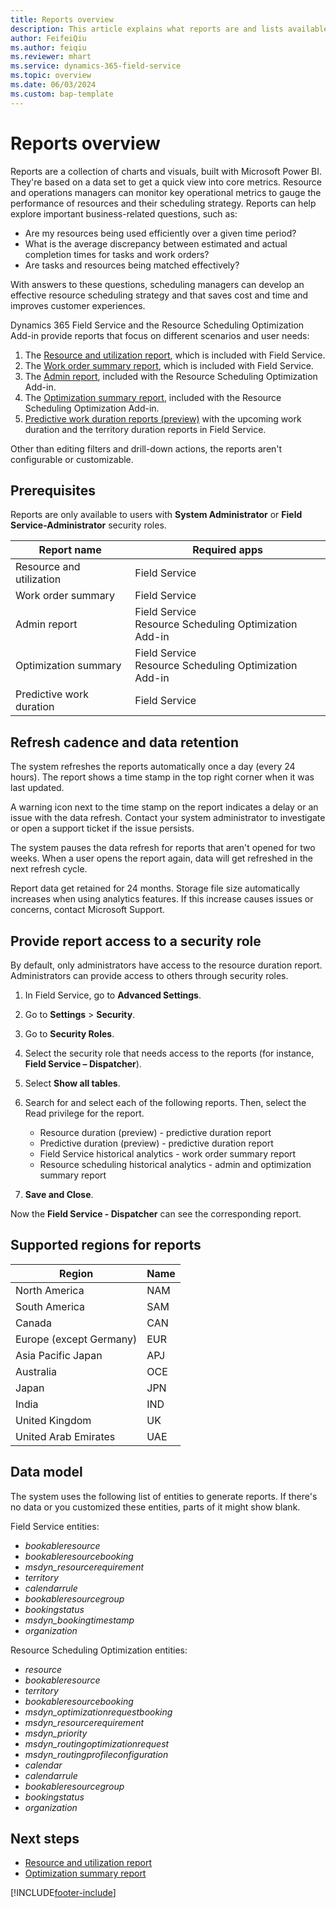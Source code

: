```yaml
---
title: Reports overview
description: This article explains what reports are and lists available reports in Dynamics 365 Field Service and the Resource Scheduling Optimization Add-in.
author: FeifeiQiu
ms.author: feiqiu
ms.reviewer: mhart
ms.service: dynamics-365-field-service
ms.topic: overview 
ms.date: 06/03/2024
ms.custom: bap-template 
---
```


# Reports overview

Reports are a collection of charts and visuals, built with Microsoft Power BI. They're based on a data set to get a quick view into core metrics. Resource and operations managers can monitor key operational metrics to gauge the performance of resources and their scheduling strategy. Reports can help explore important business-related questions, such as:

- Are my resources being used efficiently over a given time period?
- What is the average discrepancy between estimated and actual completion times for tasks and work orders?
- Are tasks and resources being matched effectively?

With answers to these questions, scheduling managers can develop an effective resource scheduling strategy and that saves cost and time and improves customer experiences.

Dynamics 365 Field Service and the Resource Scheduling Optimization Add-in provide reports that focus on different scenarios and user needs:

1. The [Resource and utilization report](resource-utilization-report.md), which is included with Field Service.
1. The [Work order summary report](work-order-summary-report.md), which is included with Field Service.
1. The [Admin report](rso-admin-report.md), included with the Resource Scheduling Optimization Add-in.
1. The [Optimization summary report](rso-optimization-summary-report.md), included with the Resource Scheduling Optimization Add-in.
1. [Predictive work duration reports (preview)](analytics-predictive-work-duration.md) with the upcoming work duration and the territory duration reports in Field Service.

Other than editing filters and drill-down actions, the reports aren't configurable or customizable.

## Prerequisites

Reports are only available to users with **System Administrator** or **Field Service-Administrator** security roles.

| Report name              | Required apps                                                |
|--------------------------|--------------------------------------------------------------|
| Resource and utilization | Field Service                                                |
| Work order summary       | Field Service                                                |
| Admin report             | Field Service<br>Resource Scheduling Optimization Add-in     |
| Optimization summary     | Field Service<br>Resource Scheduling Optimization Add-in     |
| Predictive work duration | Field Service                                                |

## Refresh cadence and data retention

The system refreshes the reports automatically once a day (every 24 hours). The report shows a time stamp in the top right corner when it was last updated.

A warning icon next to the time stamp on the report indicates a delay or an issue with the data refresh. Contact your system administrator to investigate or open a support ticket if the issue persists.

The system pauses the data refresh for reports that aren't opened for two weeks. When a user opens the report again, data will get refreshed in the next refresh cycle.

Report data get retained for 24 months. Storage file size automatically increases when using analytics features. If this increase causes issues or concerns, contact Microsoft Support.

## Provide report access to a security role

By default, only administrators have access to the resource duration report. Administrators can provide access to others through security roles.

1. In Field Service, go to **Advanced Settings**.

1. Go to **Settings** > **Security**.

1. Go to **Security Roles**.

1. Select the security role that needs access to the reports (for instance, **Field Service – Dispatcher**).

1. Select **Show all tables**.

1. Search for and select each of the following reports. Then, select the Read privilege for the report.

    - Resource duration (preview) - predictive duration report
    - Predictive duration (preview) - predictive duration report
    - Field Service historical analytics - work order summary report
    - Resource scheduling historical analytics - admin and optimization summary report

1. **Save and Close**.

Now the **Field Service - Dispatcher** can see the corresponding report.

## Supported regions for reports

| Region | Name |
| --- | --- |
| North America| NAM |
| South America | SAM |
| Canada | CAN |
| Europe (except Germany) | EUR |
| Asia Pacific Japan | APJ |
| Australia | OCE |
| Japan| JPN |
| India | IND |
| United Kingdom | UK |
| United Arab Emirates | UAE |

## Data model

The system uses the following list of entities to generate reports. If there's no data or you customized these entities, parts of it might show blank.

Field Service entities:

- *bookableresource*
- *bookableresourcebooking*
- *msdyn_resourcerequirement*
- *territory*
- *calendarrule*
- *bookableresourcegroup*
- *bookingstatus*
- *msdyn_bookingtimestamp*
- *organization*

Resource Scheduling Optimization entities:

- *resource*
- *bookableresource*
- *territory*
- *bookableresourcebooking*
- *msdyn_optimizationrequestbooking*
- *msdyn_resourcerequirement*
- *msdyn_priority*
- *msdyn_routingoptimizationrequest*
- *msdyn_routingprofileconfiguration*
- *calendar*
- *calendarrule*
- *bookableresourcegroup*
- *bookingstatus*
- *organization*

## Next steps

- [Resource and utilization report](resource-utilization-report.md)
- [Optimization summary report](rso-optimization-summary-report.md)

[!INCLUDE[footer-include](../includes/footer-banner.md)]
